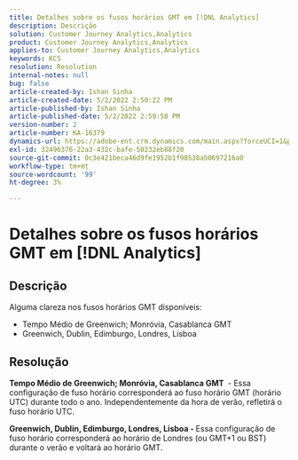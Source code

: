 ```yaml
---
title: Detalhes sobre os fusos horários GMT em [!DNL Analytics]
description: Descrição
solution: Customer Journey Analytics,Analytics
product: Customer Journey Analytics,Analytics
applies-to: Customer Journey Analytics,Analytics
keywords: KCS
resolution: Resolution
internal-notes: null
bug: false
article-created-by: Ishan Sinha
article-created-date: 5/2/2022 2:50:22 PM
article-published-by: Ishan Sinha
article-published-date: 5/2/2022 2:59:58 PM
version-number: 2
article-number: KA-16379
dynamics-url: https://adobe-ent.crm.dynamics.com/main.aspx?forceUCI=1&pagetype=entityrecord&etn=knowledgearticle&id=06b43830-27ca-ec11-a7b5-6045bd00dca1
exl-id: 32496376-22a3-432c-bafe-50232eb88f20
source-git-commit: 0c3e421beca46d9fe1952b1f98538a50697216a0
workflow-type: tm+mt
source-wordcount: '99'
ht-degree: 3%

---
```


# Detalhes sobre os fusos horários GMT em [!DNL Analytics]

## Descrição


Alguma clareza nos fusos horários GMT disponíveis:

- Tempo Médio de Greenwich; Monróvia, Casablanca GMT
- Greenwich, Dublin, Edimburgo, Londres, Lisboa



## Resolução


<b>Tempo Médio de Greenwich; Monróvia, Casablanca GMT </b> - Essa configuração de fuso horário corresponderá ao fuso horário GMT (horário UTC) durante todo o ano. Independentemente da hora de verão, refletirá o fuso horário UTC.

<b>Greenwich, Dublin, Edimburgo, Londres, Lisboa - </b>Essa configuração de fuso horário corresponderá ao horário de Londres (ou GMT+1 ou BST) durante o verão e voltará ao horário GMT.
